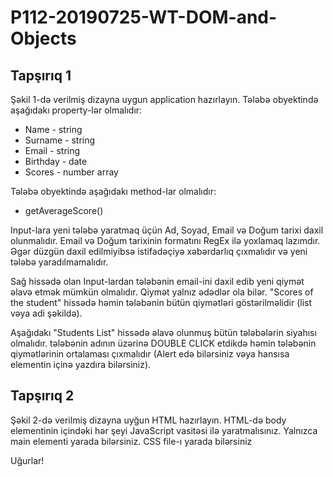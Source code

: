 # P112-20190725-WT-DOM-and-Objects

## Tapşırıq 1

Şəkil 1-də verilmiş dizayna uygun application hazırlayın. 
Tələbə obyektində aşağıdakı property-lər olmalıdır:
- Name - string
- Surname - string
- Email - string
- Birthday - date
- Scores - number array

Tələbə obyektində aşağıdakı method-lar olmalıdır:
- getAverageScore()


Input-lara yeni tələbə yaratmaq üçün Ad, Soyad, Email və Doğum tarixi daxil olunmalıdır. Email və Doğum tarixinin formatını RegEx ilə yoxlamaq lazımdır. Əgər düzgün daxil edilmiyibsə istifadəçiyə xəbərdarlıq çıxmalıdır və yeni tələbə yaradılmamalıdır.

Sağ hissədə olan Input-lardan tələbənin email-ini daxil edib yeni qiymət əlavə etmək mümkün olmalıdır. Qiymət yalnız ədədlər ola bilər. "Scores of the student" hissədə həmin tələbənin bütün qiymətləri göstərilməlidir (list vəya adi şəkildə).

Aşağıdakı "Students List" hissədə əlavə olunmuş bütün tələbələrin siyahısı olmalıdır. tələbənin adının üzərinə DOUBLE CLICK etdikdə həmin tələbənin qiymətlərinin ortalaması çıxmalıdır (Alert edə bilərsiniz vəya hansısa elementin içinə yazdıra bilərsiniz).


## Tapşırıq 2

Şəkil 2-də verilmiş dizayna uyğun HTML hazırlayın.
HTML-də body elementinin içindəki hər şeyi JavaScript vasitəsi ilə yaratmalısınız. Yalnızca main elementi yarada bilərsiniz.
CSS file-ı yarada bilərsiniz


Uğurlar!
